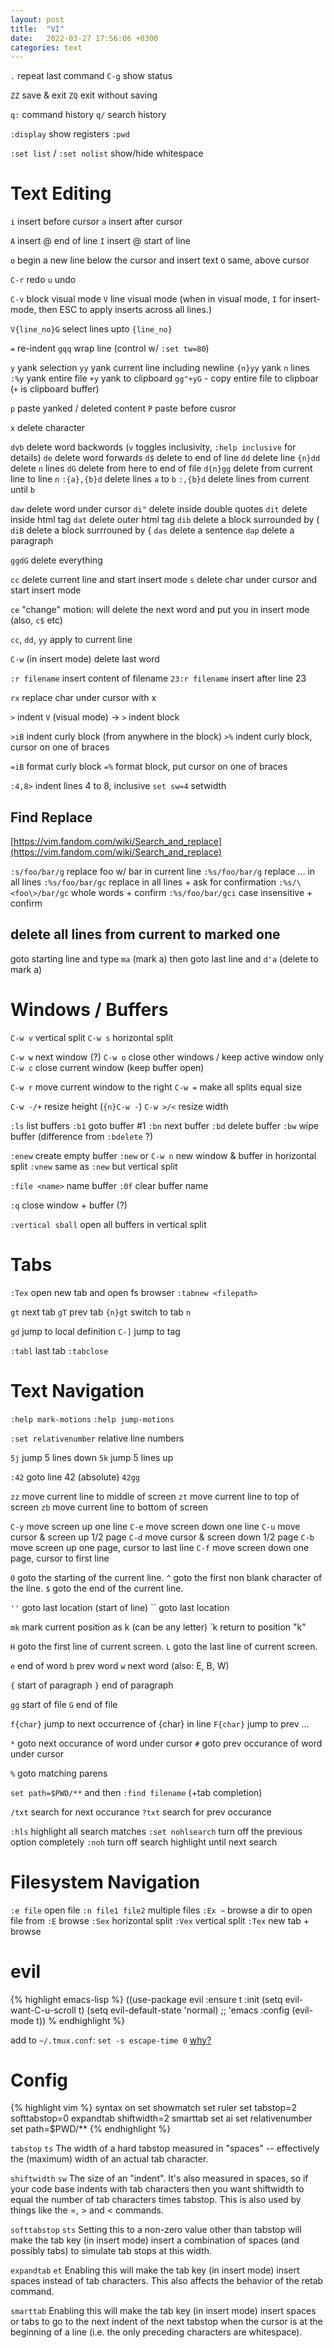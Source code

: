 ```yaml
---
layout: post
title:  "VI"
date:   2022-03-27 17:56:06 +0300
categories: text
---
```


`.` repeat last command
`C-g` show status

`ZZ` save & exit
`ZQ` exit without saving

`q:` command history
`q/` search history

`:display` show registers
`:pwd`

`:set list` / `:set nolist` show/hide whitespace

# Text Editing
`i` insert before cursor
`a` insert after cursor

`A` insert @ end of line
`I` insert @ start of line

`o` begin a new line below the cursor and insert text
`O` same, above cursor

`C-r` redo
`u` undo

`C-v` block visual mode
`V` line visual mode
(when in visual mode, `I` for insert-mode, then ESC to apply inserts across all lines.)

`V{line_no}G` select lines upto `{line_no}`

`=` re-indent
`gqq` wrap line (control w/ `:set tw=80`)

`y` yank selection
`yy` yank current line including newline
`{n}yy` yank `n` lines
`:%y` yank entire file
`+y` yank to clipboard
`gg"+yG` - copy entire file to clipboar (`+` is clipboard buffer)

`p` paste yanked / deleted content
`P` paste before cusror

`x` delete character

`dvb` delete word backwords (`v` toggles inclusivity, `:help inclusive` for details)
`de` delete word forwards
`d$` delete to end of line
`dd` delete line
`{n}dd` delete `n` lines
`dG` delete from here to end of file
`d{n}gg` delete from current line to line `n`
`:{a},{b}d` delete lines `a` to `b`
`:,{b}d` delete lines from current until `b`

`daw` delete word under cursor
`di"` delete inside double quotes
`dit` delete inside html tag
`dat` delete outer html tag
`dib` delete a block surrounded by (
`diB` delete a block surrrouned by {
`das` delete a sentence
`dap` delete a paragraph

`ggdG` delete everything

`cc` delete current line and start insert mode
`s` delete char under cursor and start insert mode

`ce` "change" motion: will delete the next word and put you in insert mode
(also, `c$` etc)

`cc`, `dd`, `yy` apply to current line

`C-w` (in insert mode) delete last word

`:r filename` insert content of filename
`23:r filename` insert after line 23

`rx` replace char under cursor with x

`>` indent
`V` (visual mode) -> `>` indent block

`>iB` indent curly block (from anywhere in the block)
`>%` indent curly block, cursor on one of braces

`=iB` format curly block
`=%` format block, put cursor on one of braces

`:4,8>` indent lines 4 to 8, inclusive
`set sw=4` setwidth

## Find Replace
[https://vim.fandom.com/wiki/Search_and_replace](https://vim.fandom.com/wiki/Search_and_replace)

`:s/foo/bar/g` replace foo w/ bar in current line
`:%s/foo/bar/g` replace ... in all lines
`:%s/foo/bar/gc` replace in all lines + ask for confirmation
`:%s/\<foo\>/bar/gc` whole words + confirm
`:%s/foo/bar/gci` case insensitive + confirm

## delete all lines from current to marked one
goto starting line and type `ma` (mark a)
then goto last line and `d'a` (delete to mark a)

# Windows / Buffers
`C-w v` vertical split
`C-w s` horizontal split

`C-w w` next window (?)
`C-w o` close other windows / keep active window only
`C-w c` close current window (keep buffer open)

`C-w r` move current window to the right
`C-w =` make all splits equal size

`C-w -/+` resize height (`{n}C-w -`)
`C-w >/<` resize width

`:ls` list buffers
`:b1` goto buffer #1
`:bn` next buffer
`:bd` delete buffer
`:bw` wipe buffer (difference from `:bdelete` ?)

`:enew` create empty buffer
`:new` or `C-w n` new window & buffer in horizontal split
`:vnew` same as `:new` but vertical split

`:file <name>` name buffer
`:0f` clear buffer name

`:q` close window + buffer (?)

`:vertical sball` open all buffers in vertical split

# Tabs
`:Tex` open new tab and open fs browser
`:tabnew <filepath>`

`gt` next tab
`gT` prev tab
`{n}gt` switch to tab `n`

`gd` jump to local definition
`C-]` jump to tag

`:tabl` last tab
`:tabclose`

# Text Navigation
`:help mark-motions`
`:help jump-motions`

`:set relativenumber` relative line numbers

`5j` jump 5 lines down
`5k` jump 5 lines up

`:42` goto line 42 (absolute)
`42gg`

`zz` move current line to middle of screen
`zt` move current line to top of screen
`zb` move current line to bottom of screen

`C-y` move screen up one line
`C-e` move screen down one line
`C-u` move cursor & screen up 1/2 page
`C-d` move cursor & screen down 1/2 page
`C-b` move screen up one page, cursor to last line
`C-f` move screen down one page, cursor to first line

`0` goto the starting of the current line.
`^` goto the first non blank character of the line.
`$` goto the end of the current line.

`''` goto last location (start of line)
\`\` goto last location

`mk` mark current position as k (can be any letter)
\`k return to position "k"

`H` goto the first line of current screen.
`L` goto the last line of current screen.

`e` end of word
`b` prev word
`w` next word
(also: E, B, W)

`{` start of paragraph
`}` end of paragraph

`gg` start of file
`G` end of file

`f{char}` jump to next occurrence of {char} in line
`F{char}` jump to prev ...

`*` goto next occurance of word under cursor
`#` goto prev occurance of word under cursor

`%` goto matching parens

`set path=$PWD/**` and then `:find filename` (+tab completion)

`/txt` search for next occurance
`?txt` search for prev occurance

`:hls` highlight all search matches
`:set nohlsearch` turn off the previous option completely
`:noh` turn off search highlight until next search

# Filesystem Navigation
`:e file` open file
`:n file1 file2` multiple files
`:Ex ~` browse a dir to open file from
`:E` browse
`:Sex` horizontal split
`:Vex` vertical split
`:Tex` new tab + browse

# evil
{% highlight emacs-lisp %}
((use-package evil :ensure t
  :init
  (setq evil-want-C-u-scroll t)
  (setq evil-default-state 'normal) ;; 'emacs
  :config (evil-mode t))
% endhighlight %}

add to `~/.tmux.conf`: `set -s escape-time 0` [why?](https://evil.readthedocs.io/en/latest/faq.html#problems-with-the-escape-key-in-the-terminal)

# Config
{% highlight vim %}
syntax on
set showmatch
set ruler
set tabstop=2 softtabstop=0 expandtab shiftwidth=2 smarttab
set ai
set relativenumber
set path=$PWD/**
{% endhighlight %}

`tabstop` `ts` The width of a hard tabstop measured in "spaces" -- effectively the (maximum) width of an actual tab character.

`shiftwidth` `sw` The size of an "indent". It's also measured in spaces, so if your code base indents with tab characters then you want shiftwidth to equal the number of tab characters times tabstop. This is also used by things like the =, > and < commands.

`softtabstop` `sts` Setting this to a non-zero value other than tabstop will make the tab key (in insert mode) insert a combination of spaces (and possibly tabs) to simulate tab stops at this width.

`expandtab` `et` Enabling this will make the tab key (in insert mode) insert spaces instead of tab characters. This also affects the behavior of the retab command.

`smarttab` Enabling this will make the tab key (in insert mode) insert spaces or tabs to go to the next indent of the next tabstop when the cursor is at the beginning of a line (i.e. the only preceding characters are whitespace).
